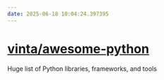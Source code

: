 ```yaml
---
date: 2025-06-18 10:04:24.397395
---
```


# [vinta/awesome-python](https://github.com/vinta/awesome-python)

Huge list of Python libraries, frameworks, and tools